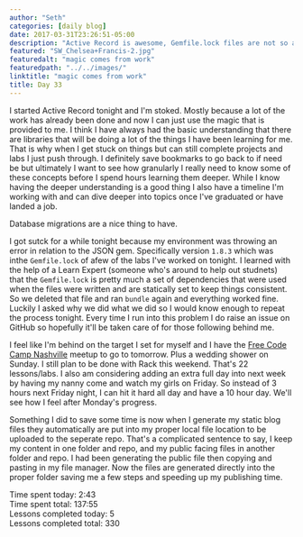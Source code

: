 ```yaml
---
author: "Seth"
categories: [daily blog]
date: 2017-03-31T23:26:51-05:00
description: "Active Record is awesome, Gemfile.lock files are not so awesome, and I plan to play some catch up and still hit my goals..."
featured: "SW_Chelsea+Francis-2.jpg"
featuredalt: "magic comes from work"
featuredpath: "../../images/"
linktitle: "magic comes from work"
title: Day 33
---
```


I started Active Record tonight and I'm stoked. Mostly because a lot of the work has already been done and now I can just use the magic that is provided to me. I think I have always had the basic understanding that there are libraries that will be doing a lot of the things I have been learning for me. That is why when I get stuck on things but can still complete projects and labs I just push through. I definitely save bookmarks to go back to if need be but ultimately I want to see how granularly I really need to know some of these concepts before I spend hours learning them deeper. While I know having the deeper understanding is a good thing I also have a timeline I'm working with and can dive deeper into topics once I've graduated or have landed a job.

Database migrations are a nice thing to have.

I got sutck for a while tonight because my environment was throwing an error in relation to the JSON gem. Specifically version `1.8.3` which was inthe `Gemfile.lock` of afew of the labs I've worked on tonight. I learned with the help of a Learn Expert (someone who's around to help out studnets) that the `Gemfile.lock` is pretty much a set of dependencies that were used when the files were written and are statically set to keep things consistent. So we deleted that file and ran `bundle` again and everything worked fine. Luckily I asked why we did what we did so I would know enough to repeat the process tonight. Every time I run into this problem I do raise an issue on GitHub so hopefully it'll be taken care of for those following behind me.

I feel like I'm behind on the target I set for myself and I have the [Free Code Camp Nashville][1] meetup to go to tomorrow. Plus a wedding shower on Sunday. I still plan to be done with Rack this weekend. That's 22 lessons/labs. I also am considering adding an extra full day into next week by having my nanny come and watch my girls on Friday. So instead of 3 hours next Friday night, I can hit it hard all day and have a 10 hour day. We'll see how I feel after Monday's progress.

Something I did to save some time is now when I generate my static blog files they automatically are put into my proper local file location to be uploaded to the seperate repo. That's a complicated sentence to say, I keep my content in one folder and repo, and my public facing files in another folder and repo. I had been generating the public file then copying and pasting in my file manager. Now the files are generated directly into the proper folder saving me a few steps and speeding up my publishing time.

Time spent today: 2:43  
Time spent total: 137:55  
Lessons completed today: 5  
Lessons completed total: 330

  [1]:https://www.facebook.com/groups/free.code.camp.nashville
